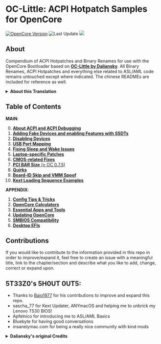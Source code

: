 # OC-Little: ACPI Hotpatch Samples for OpenCore
[![OpenCore Version](https://img.shields.io/badge/OpenCore-0.7.5-cyan.svg)](https://github.com/CloverHackyColor/CloverBootloader/releases)
![Last Update](https://img.shields.io/badge/Last_Update_(yy/mm/dd):-21.12.05-blueviolet.svg)
![](https://raw.githubusercontent.com/5T33Z0/OC-Little-Translated/main/A_Config_Tips_and_Tricks/maciasl.png)

## About
Compendium of ACPI Hotpatches and Binary Renames for use with the OpenCore Bootloader based on [**OC-Little by Daliansky**](https://github.com/daliansky/OC-little). All Binary Renames, ACPI Hotpatches and everything else related to ASL/AML code remains untouched except where indicated. The chinese READMEs are included for reference as well.

<details>
<summary><strong>About this Translation</strong></summary>

## About this Translation:

- AI-based translation using deepL, google translator as well as manual copyediting.
- Restructured the repository into more plausible (sub-)sections and categories based on types of issues, components, methods, etc.
- Restructured Texts for better readability and comprehensibility
- Rewrote whole sections which were confusing/misleading (`ACPI` and `USB Port Mapping` for example)
- Added missing descriptions
- Added further explanations where necessary
- Added new content (Added USB Port Mapping via ACPI to Chapter 3, added Chapters 7 to 10 and the Appendix)

**NOTE**: Due to the fact that I don't speak chinese some of the translation might not be 100% accurate.
</details>

## Table of Contents
**MAIN**:

0. [**About ACPI and ACPI Debugging**](https://github.com/5T33Z0/OC-Little-Translated/tree/main/00_About_ACPI)
1. [**Adding Fake Devices and enabling Features with SSDTs**](https://github.com/5T33Z0/OC-Little-Translated/tree/main/01_Adding_missing_Devices_and_enabling_Features)
2. [**Disabling Devices**](https://github.com/5T33Z0/OC-Little-Translated/tree/main/02_Disabling_Devices)
3. [**USB Port Mapping**](https://github.com/5T33Z0/OC-Little-Translated/tree/main/03_USB_Fixes)
4. [**Fixing Sleep and Wake Issues**](https://github.com/5T33Z0/OC-Little-Translated/tree/main/04_Fixing_Sleep_and_Wake_Issues)
5. [**Laptop-specific Patches**](https://github.com/5T33Z0/OC-Little-Translated/tree/main/05_Laptop-specific_Patches)
6. [**CMOS-related Fixes**](https://github.com/5T33Z0/OC-Little-Translated/tree/main/06_CMOS-related_Fixes)
7. [**PCI BAR Size** (≥ OC 0.7.5)](https://github.com/5T33Z0/OC-Little-Translated/tree/main/07_PCI_BAR_Size)
8. [**Quirks**](https://github.com/5T33Z0/OC-Little-Translated/tree/main/08_Quirks)
9. [**Board-ID Skip and VMM Spoof**](https://github.com/5T33Z0/OC-Little-Translated/tree/main/09_Board-ID_VMM-Spoof%20)
10. [**Kext Loading Sequence Examples**](https://github.com/5T33Z0/OC-Little-Translated/tree/main/10_Kexts_Loading_Sequence_Examples)

**APPENDIX**:

1. [**Config Tips & Tricks**](https://github.com/5T33Z0/OC-Little-Translated/tree/main/A_Config_Tips_and_Tricks)
2. [**OpenCore Calculators**](https://github.com/5T33Z0/OC-Little-Translated/tree/main/B_OC_Calculators)
3. [**Essential Apps and Tools**](https://github.com/5T33Z0/OC-Little-Translated/tree/main/C_Essential_Tools_and_Apps)
4. [**Updating OpenCore**](https://github.com/5T33Z0/OC-Little-Translated/tree/main/D_Updating_OpenCore)
5. [**SMBIOS Compatibility**](https://github.com/5T33Z0/OC-Little-Translated/tree/main/E_SMBIOS_Compatibility)
6. [**Desktop EFIs**](https://github.com/5T33Z0/OC-Little-Translated/tree/main/F_Desktop_EFIs)

## Contributions
If you would like to contribute to the information provided in this repo in order to improve/expand it, feel free to create an issue with a meaningful title, link to the chapter/section and describe what you like to add, change, correct or expand upon.

## 5T33Z0's 5H0UT 0UT5:

- Thanks to [Baio1977](https://github.com/Baio1977) for his contributions to improve and expand this repo.
- sascha_77 for Kext Updater, ANYmacOS and helping me to unbrick my Lenovo T530 BIOS!
- Apfelnico for introducing me to ASL/AML Basics
- Bluebyte for having good conversations
- insanelymac.com for being a really nice community with kind mods

<details>
<summary><strong>Daliansky's original Credits</strong></summary>

> - Special credit to：
>	- @XianWu write these ACPI component patches that useable to OpenCore
>	- @Bat.bat, @DalianSky, @athlonreg, @iStar丶Forever their proofreading and finalization.
>	- Credits and thanks to：
>	-  @冬瓜-X1C5th
>	- @OC-xlivans
>	- @Air 13 IWL-GZ-Big Orange (OC perfect)
>	- @子骏oc IWL
>	- @大勇-小新air13-OC-划水小白
>	- @xjn819
>	- Acidanthera for maintaining OpenCorePkg
</details>
